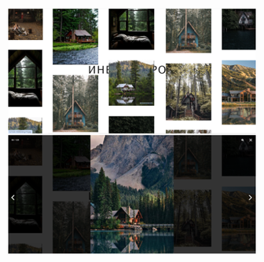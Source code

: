 ![alt text](https://github.com/Dropeone/investroy/blob/main/foto-project/1.PNG)
![alt text](https://github.com/Dropeone/investroy/blob/main/foto-project/2.PNG)
